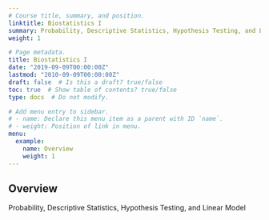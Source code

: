 ```yaml
---
# Course title, summary, and position.
linktitle: Biostatistics I
summary: Probability, Descriptive Statistics, Hypothesis Testing, and Linear Model
weight: 1

# Page metadata.
title: Biostatistics I
date: "2019-09-09T00:00:00Z"
lastmod: "2010-09-09T00:00:00Z"
draft: false  # Is this a draft? true/false
toc: true  # Show table of contents? true/false
type: docs  # Do not modify.

# Add menu entry to sidebar.
# - name: Declare this menu item as a parent with ID `name`.
# - weight: Position of link in menu.
menu:
  example:
    name: Overview
    weight: 1
---
```


## Overview

Probability, Descriptive Statistics, Hypothesis Testing, and Linear Model
